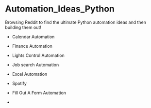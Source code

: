 # Automation_Ideas_Python


Browsing Reddit to find the ultimate Python automation ideas and then building them out!

- Calendar Automation

- Finance Automation

- Lights Control Automation

- Job search Automation

- Excel Automation 

- Spotify

- Fill Out A Form Automation

- 
